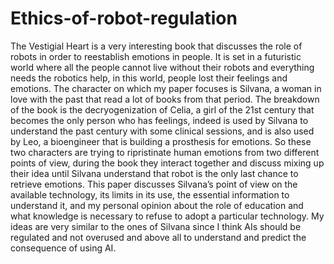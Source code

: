 # Ethics-of-robot-regulation
The Vestigial Heart is a very interesting book that discusses the role of robots in
order to reestablish emotions in people. It is set in a futuristic world where all
the people cannot live without their robots and everything needs the robotics help,
in this world, people lost their feelings and emotions. The character on which my
paper focuses is Silvana, a woman in love with the past that read a lot of books
from that period. The breakdown of the book is the decryogenization of Celia, a girl
of the 21st century that becomes the only person who has feelings, indeed is used
by Silvana to understand the past century with some clinical sessions, and is also
used by Leo, a bioengineer that is building a prosthesis for emotions. So these two
characters are trying to ripristinate human emotions from two different points of
view, during the book they interact together and discuss mixing up their idea until
Silvana understand that robot is the only last chance to retrieve emotions. This
paper discusses Silvana’s point of view on the available technology, its limits in its
use, the essential information to understand it, and my personal opinion about the
role of education and what knowledge is necessary to refuse to adopt a particular
technology. My ideas are very similar to the ones of Silvana since I think AIs
should be regulated and not overused and above all to understand and predict the
consequence of using AI.
